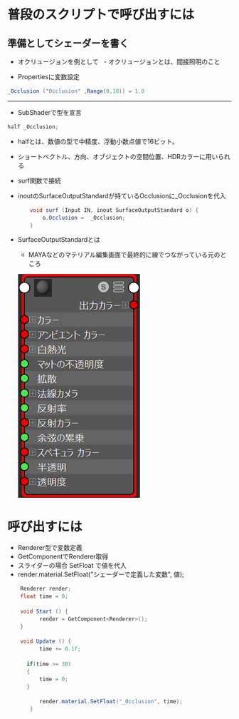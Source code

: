# 普段のスクリプトで呼び出すには

## 準備としてシェーダーを書く
 - オクリュージョンを例として
   - オクリュージョンとは、間接照明のこと
   
 - Propertiesに変数設定
 ```cs
 _Occlusion ("Occlusion" ,Range(0,10)) = 1.0
 ```
 ---
 
 - SubShaderで型を宣言
  
  ```cs
  half _Occlusion;
  ```
  
  - halfとは、数値の型で中精度、浮動小数点値で16ビット。
  - ショートベクトル、方向、オブジェクトの空間位置、HDRカラーに用いられる
    
 - surf関数で接続
 
  - inoutのSurfaceOutputStandardが持ているOcclusionに_Occlusionを代入
 ```cs
 		void surf (Input IN, inout SurfaceOutputStandard o) {
			o.Occlusion =  _Occlusion;
		}
 ```
 
 - SurfaceOutputStandardとは
   - MAYAなどのマテリアル編集画面で最終的に線でつながっている元のところ
   
   ![](MAYA_Material.jpg)
    
    
# 呼び出すには

 - Renderer型で変数定義
 - GetComponentでRenderer取得
 - スライダーの場合 SetFloat で値を代入
 - render.material.SetFloat("シェーダーで定義した変数", 値);
 
 
```cs
    Renderer render;
    float time = 0;

    void Start () {
          render = GetComponent<Renderer>();
	}
	
    void Update () {
          time += 0.1f;

  	  if(time >= 30)
  	  {
	      time = 0;
	  }

          render.material.SetFloat("_Occlusion", time);
       }
```

